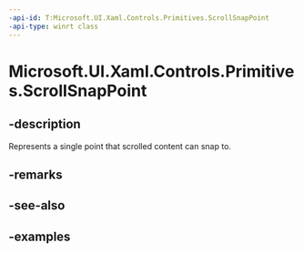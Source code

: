 ```yaml
---
-api-id: T:Microsoft.UI.Xaml.Controls.Primitives.ScrollSnapPoint
-api-type: winrt class
---
```


# Microsoft.UI.Xaml.Controls.Primitives.ScrollSnapPoint

<!--
public class ScrollSnapPoint : Microsoft.UI.Xaml.Controls.Primitives.ScrollSnapPointBase
-->


## -description

Represents a single point that scrolled content can snap to.

## -remarks

## -see-also

## -examples


